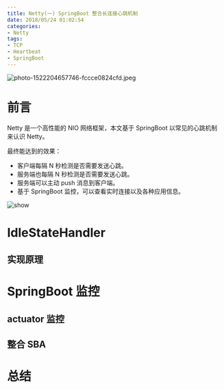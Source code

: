 ```yaml
---
title: Netty(一) SpringBoot 整合长连接心跳机制
date: 2018/05/24 01:02:54       
categories: 
- Netty
tags: 
- TCP
- Heartbeat
- SpringBoot
---
```



![photo-1522204657746-fccce0824cfd.jpeg](https://i.loli.net/2018/05/25/5b0774828db53.jpeg)

# 前言

Netty 是一个高性能的 NIO 网络框架，本文基于 SpringBoot 以常见的心跳机制来认识 Netty。

最终能达到的效果：

- 客户端每隔 N 秒检测是否需要发送心跳。
- 服务端也每隔 N 秒检测是否需要发送心跳。
- 服务端可以主动 push 消息到客户端。
- 基于 SpringBoot 监控，可以查看实时连接以及各种应用信息。

![show](https://github.com/crossoverJie/netty-action/blob/master/pic/show.gif)


# IdleStateHandler

## 实现原理


# SpringBoot 监控

## actuator 监控

## 整合 SBA

# 总结



